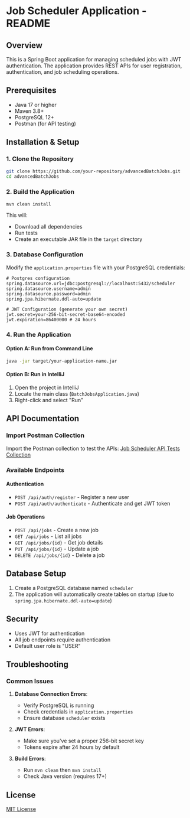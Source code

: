 # Job Scheduler Application - README

## Overview
This is a Spring Boot application for managing scheduled jobs with JWT authentication. The application provides REST APIs for user registration, authentication, and job scheduling operations.

## Prerequisites
- Java 17 or higher
- Maven 3.8+
- PostgreSQL 12+
- Postman (for API testing)

## Installation & Setup

### 1. Clone the Repository
```bash
git clone https://github.com/your-repository/advancedBatchJobs.git
cd advancedBatchJobs
```

### 2. Build the Application
```bash
mvn clean install
```
This will:
- Download all dependencies
- Run tests
- Create an executable JAR file in the `target` directory

### 3. Database Configuration
Modify the `application.properties` file with your PostgreSQL credentials:

```properties
# Postgres configuration
spring.datasource.url=jdbc:postgresql://localhost:5432/scheduler
spring.datasource.username=admin
spring.datasource.password=admin
spring.jpa.hibernate.ddl-auto=update

# JWT Configuration (generate your own secret)
jwt.secret=your-256-bit-secret-base64-encoded
jwt.expiration=86400000 # 24 hours
```

### 4. Run the Application

#### Option A: Run from Command Line
```bash
java -jar target/your-application-name.jar
```

#### Option B: Run in IntelliJ
1. Open the project in IntelliJ
2. Locate the main class (`BatchJobsApplication.java`)
3. Right-click and select "Run"

## API Documentation

### Import Postman Collection
Import the Postman collection to test the APIs:
[Job Scheduler API Tests Collection](https://github.com/MoetazAissaoui/advancedBatchJobs/blob/main/Job%20Scheduler%20API%20Tests.postman_collection.json)

### Available Endpoints

#### Authentication
- `POST /api/auth/register` - Register a new user
- `POST /api/auth/authenticate` - Authenticate and get JWT token

#### Job Operations
- `POST /api/jobs` - Create a new job
- `GET /api/jobs` - List all jobs
- `GET /api/jobs/{id}` - Get job details
- `PUT /api/jobs/{id}` - Update a job
- `DELETE /api/jobs/{id}` - Delete a job

## Database Setup
1. Create a PostgreSQL database named `scheduler`
2. The application will automatically create tables on startup (due to `spring.jpa.hibernate.ddl-auto=update`)

## Security
- Uses JWT for authentication
- All job endpoints require authentication
- Default user role is "USER"

## Troubleshooting

### Common Issues
1. **Database Connection Errors**:
    - Verify PostgreSQL is running
    - Check credentials in `application.properties`
    - Ensure database `scheduler` exists

2. **JWT Errors**:
    - Make sure you've set a proper 256-bit secret key
    - Tokens expire after 24 hours by default

3. **Build Errors**:
    - Run `mvn clean` then `mvn install`
    - Check Java version (requires 17+)

## License
[MIT License](LICENSE)
